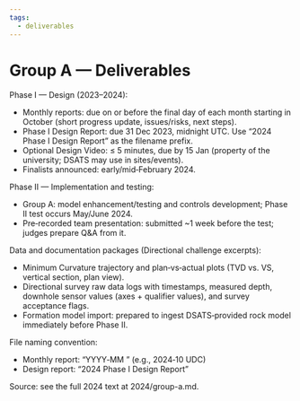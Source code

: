 ```yaml
---
tags:
  - deliverables
---
```


# Group A — Deliverables

Phase I — Design (2023–2024):

- Monthly reports: due on or before the final day of each month starting in October (short progress update, issues/risks, next steps).
- Phase I Design Report: due 31 Dec 2023, midnight UTC. Use “2024 <School Abbrev> Phase I Design Report” as the filename prefix.
- Optional Design Video: ≤ 5 minutes, due by 15 Jan (property of the university; DSATS may use in sites/events).
- Finalists announced: early/mid‑February 2024.

Phase II — Implementation and testing:

- Group A: model enhancement/testing and controls development; Phase II test occurs May/June 2024.
- Pre‑recorded team presentation: submitted ~1 week before the test; judges prepare Q&A from it.

Data and documentation packages (Directional challenge excerpts):

- Minimum Curvature trajectory and plan‑vs‑actual plots (TVD vs. VS, vertical section, plan view).
- Directional survey raw data logs with timestamps, measured depth, downhole sensor values (axes + qualifier values), and survey acceptance flags.
- Formation model import: prepared to ingest DSATS‑provided rock model immediately before Phase II.

File naming convention:

- Monthly report: “YYYY‑MM <School Abbrev>” (e.g., 2024‑10 UDC)
- Design report: “2024 <School Abbrev> Phase I Design Report”

Source: see the full 2024 text at 2024/group-a.md.
